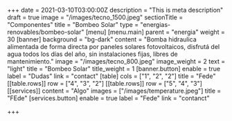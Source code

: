 +++
date = 2021-03-10T03:00:00Z
description = "This is meta description"
draft = true
image = "/images/tecno_1500.jpeg"
sectionTitle = "Componentes"
title = "Bombeo Solar"
type = "energias-renovables/bombeo-solar"
[menu]
[menu.main]
parent = "energia"
weight = 30
[banner]
background = "bg-dark"
content = "Bomba hidraulica alimentada de forma directa por paneles solares fotovoltaicos, disfrutá del agua todos los días del año, sin instalaciones  fijas, libres de mantenimiento."
image = "/images/tecno_800.jpeg"
image_weight = 2
text = "light"
title = "Bombeo Solar"
title_weight = 1
[banner.button]
enable = true
label = "Dudas"
link = "contact"
[table]
cols = ["1", "2", "2"]
title = "Fede"
[[table.rows]]
row = ["4", "3", "2"]
[[table.rows]]
row = ["5", "4", "3"]
[[services]]
content = "Algo"
images = ["/images/temperature.jpeg"]
title = "FEde"
[services.button]
enable = true
label = "Fede"
link = "contanct"

+++
